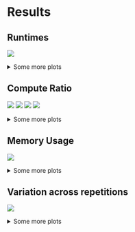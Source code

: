 # Results

## Runtimes

![](runtime_32.svg)

<details>
<summary>Some more plots</summary>

![](runtime_2.svg)
![](runtime_4.svg)
![](runtime_8.svg)
![](runtime_16.svg)
![](runtime_32.svg)
![](runtime_dim_512.svg)
![](runtime_dim_2048.svg)
![](runtime_dim_8192.svg)
</details>

## Compute Ratio

![](compute_ratio_16.svg)
![](compute_ratio_dim_512.svg)
![](compute_ratio_dim_2048.svg)
![](compute_ratio_dim_8192.svg)


<details>
<summary>Some more plots</summary>

![](compute_ratio_2.svg)
![](compute_ratio_4.svg)
![](compute_ratio_8.svg)
![](compute_ratio_16.svg)
![](compute_ratio_32.svg)

</details>

## Memory Usage

![](mem_usage_32.svg)

<details>
<summary>Some more plots</summary>

![](mem_usage_2.svg)
![](mem_usage_4.svg)
![](mem_usage_8.svg)
![](mem_usage_16.svg)
![](mem_usage_32.svg)

</details>


## Variation across repetitions

![](runtime_repetition_32.svg)

<details>
<summary>Some more plots</summary>

![](runtime_repetition_2.svg)
![](runtime_repetition_4.svg)
![](runtime_repetition_8.svg)
![](runtime_repetition_16.svg)
![](runtime_repetition_32.svg)

</details>
